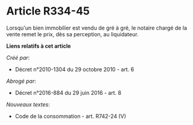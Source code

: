# Article R334-45

Lorsqu'un bien immobilier est vendu de gré à gré, le notaire chargé de la vente remet le prix, dès sa perception, au
liquidateur.

**Liens relatifs à cet article**

_Créé par_:

  - Décret n°2010-1304 du 29 octobre 2010 - art. 6

_Abrogé par_:

  - Décret n°2016-884 du 29 juin 2016 - art. 8

_Nouveaux textes_:

  - Code de la consommation - art. R742-24 (V)

